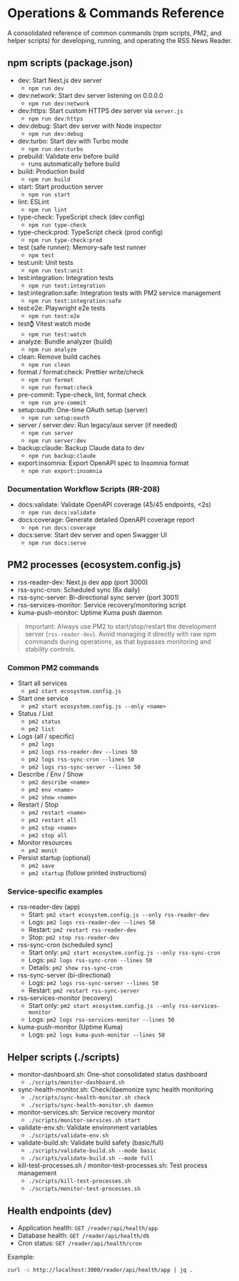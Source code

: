 # Operations & Commands Reference

A consolidated reference of common commands (npm scripts, PM2, and helper scripts) for developing, running, and operating the RSS News Reader.

## npm scripts (package.json)

- dev: Start Next.js dev server
  - `npm run dev`
- dev:network: Start dev server listening on 0.0.0.0
  - `npm run dev:network`
- dev:https: Start custom HTTPS dev server via `server.js`
  - `npm run dev:https`
- dev:debug: Start dev server with Node inspector
  - `npm run dev:debug`
- dev:turbo: Start dev with Turbo mode
  - `npm run dev:turbo`
- prebuild: Validate env before build
  - runs automatically before build
- build: Production build
  - `npm run build`
- start: Start production server
  - `npm run start`
- lint: ESLint
  - `npm run lint`
- type-check: TypeScript check (dev config)
  - `npm run type-check`
- type-check:prod: TypeScript check (prod config)
  - `npm run type-check:prod`
- test (safe runner): Memory-safe test runner
  - `npm test`
- test:unit: Unit tests
  - `npm run test:unit`
- test:integration: Integration tests
  - `npm run test:integration`
- test:integration:safe: Integration tests with PM2 service management
  - `npm run test:integration:safe`
- test:e2e: Playwright e2e tests
  - `npm run test:e2e`
- test:watch: Vitest watch mode
  - `npm run test:watch`
- analyze: Bundle analyzer (build)
  - `npm run analyze`
- clean: Remove build caches
  - `npm run clean`
- format / format:check: Prettier write/check
  - `npm run format`
  - `npm run format:check`
- pre-commit: Type-check, lint, format check
  - `npm run pre-commit`
- setup:oauth: One-time OAuth setup (server)
  - `npm run setup:oauth`
- server / server:dev: Run legacy/aux server (if needed)
  - `npm run server`
  - `npm run server:dev`
- backup:claude: Backup Claude data to dev
  - `npm run backup:claude`
- export:insomnia: Export OpenAPI spec to Insomnia format
  - `npm run export:insomnia`

### Documentation Workflow Scripts (RR-208)

- docs:validate: Validate OpenAPI coverage (45/45 endpoints, <2s)
  - `npm run docs:validate`
- docs:coverage: Generate detailed OpenAPI coverage report
  - `npm run docs:coverage`
- docs:serve: Start dev server and open Swagger UI
  - `npm run docs:serve`

## PM2 processes (ecosystem.config.js)

- rss-reader-dev: Next.js dev app (port 3000)
- rss-sync-cron: Scheduled sync (6x daily)
- rss-sync-server: Bi-directional sync server (port 3001)
- rss-services-monitor: Service recovery/monitoring script
- kuma-push-monitor: Uptime Kuma push daemon

> Important: Always use PM2 to start/stop/restart the development server (`rss-reader-dev`). Avoid managing it directly with raw npm commands during operations, as that bypasses monitoring and stability controls.

### Common PM2 commands

- Start all services
  - `pm2 start ecosystem.config.js`
- Start one service
  - `pm2 start ecosystem.config.js --only <name>`
- Status / List
  - `pm2 status`
  - `pm2 list`
- Logs (all / specific)
  - `pm2 logs`
  - `pm2 logs rss-reader-dev --lines 50`
  - `pm2 logs rss-sync-cron --lines 50`
  - `pm2 logs rss-sync-server --lines 50`
- Describe / Env / Show
  - `pm2 describe <name>`
  - `pm2 env <name>`
  - `pm2 show <name>`
- Restart / Stop
  - `pm2 restart <name>`
  - `pm2 restart all`
  - `pm2 stop <name>`
  - `pm2 stop all`
- Monitor resources
  - `pm2 monit`
- Persist startup (optional)
  - `pm2 save`
  - `pm2 startup` (follow printed instructions)

### Service-specific examples

- rss-reader-dev (app)
  - Start: `pm2 start ecosystem.config.js --only rss-reader-dev`
  - Logs: `pm2 logs rss-reader-dev --lines 50`
  - Restart: `pm2 restart rss-reader-dev`
  - Stop: `pm2 stop rss-reader-dev`
- rss-sync-cron (scheduled sync)
  - Start only: `pm2 start ecosystem.config.js --only rss-sync-cron`
  - Logs: `pm2 logs rss-sync-cron --lines 50`
  - Details: `pm2 show rss-sync-cron`
- rss-sync-server (bi-directional)
  - Logs: `pm2 logs rss-sync-server --lines 50`
  - Restart: `pm2 restart rss-sync-server`
- rss-services-monitor (recovery)
  - Start only: `pm2 start ecosystem.config.js --only rss-services-monitor`
  - Logs: `pm2 logs rss-services-monitor --lines 50`
- kuma-push-monitor (Uptime Kuma)
  - Logs: `pm2 logs kuma-push-monitor --lines 50`

## Helper scripts (./scripts)

- monitor-dashboard.sh: One-shot consolidated status dashboard
  - `./scripts/monitor-dashboard.sh`
- sync-health-monitor.sh: Check/daemonize sync health monitoring
  - `./scripts/sync-health-monitor.sh check`
  - `./scripts/sync-health-monitor.sh daemon`
- monitor-services.sh: Service recovery monitor
  - `./scripts/monitor-services.sh start`
- validate-env.sh: Validate environment variables
  - `./scripts/validate-env.sh`
- validate-build.sh: Validate build safety (basic/full)
  - `./scripts/validate-build.sh --mode basic`
  - `./scripts/validate-build.sh --mode full`
- kill-test-processes.sh / monitor-test-processes.sh: Test process management
  - `./scripts/kill-test-processes.sh`
  - `./scripts/monitor-test-processes.sh`

## Health endpoints (dev)

- Application health: `GET /reader/api/health/app`
- Database health: `GET /reader/api/health/db`
- Cron status: `GET /reader/api/health/cron`

Example:

```bash
curl -s http://localhost:3000/reader/api/health/app | jq .
```

